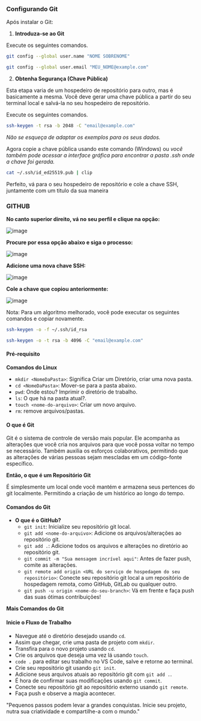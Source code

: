 ### Configurando Git

Após instalar o Git:

1. **Introduza-se ao Git**

Execute os seguintes comandos.

```bash
git config --global user.name "NOME SOBRENOME"
```
```bash
git config --global user.email "MEU_NOME@example.com"
```

2. **Obtenha Segurança (Chave Pública)**

Esta etapa varia de um hospedeiro de repositório para outro, mas é basicamente a mesma. Você deve gerar uma chave pública a partir do seu terminal local e salvá-la no seu hospedeiro de repositório.

Execute os seguintes comandos.

```bash
ssh-keygen -t rsa -b 2048 -C "email@example.com"
```
*Não se esqueça de adaptar os exemplos para os seus dados.*

Agora copie a chave pública usando este comando (Windows) ou *você também pode acessar a interface gráfica para encontrar a pasta .ssh onde a chave foi gerada.*

```bash
cat ~/.ssh/id_ed25519.pub | clip
```

Perfeito, vá para o seu hospedeiro de repositório e cole a chave SSH, juntamente com um titulo da sua maneira


### GITHUB 

**No canto superior direito, vá no seu perfil e clique na opção:**

![image](https://github.com/laylson01/Git-WFLW/assets/81764734/3ea52cd3-6654-4a76-baae-66241b9cf87a)

**Procure por essa opção abaixo e siga o processo:**

![image](https://github.com/laylson01/Git-WFLW/assets/81764734/2e041621-e752-42c1-ac78-6f10a54d1f47)

**Adicione uma nova chave SSH:**

![image](https://github.com/laylson01/Git-WFLW/assets/81764734/42ed98f3-dcab-4382-9cbf-9363b2ac2863)

**Cole a chave que copiou anteriormente:**

![image](https://github.com/laylson01/Git-WFLW/assets/81764734/416ea2ca-d0ad-4b8c-952e-fc91e7d233eb)


Nota: Para um algoritmo melhorado, você pode executar os seguintes comandos e copiar novamente.

```bash
ssh-keygen -o -f ~/.ssh/id_rsa
```
```bash
ssh-keygen -o -t rsa -b 4096 -C "email@example.com"
```


#### Pré-requisito

**Comandos do Linux**

- `mkdir <NomeDaPasta>`: Significa Criar um Diretório, criar uma nova pasta.
- `cd <NomeDaPasta>`: Mover-se para a pasta abaixo.
- `pwd`: Onde estou? Imprimir o diretório de trabalho.
- `ls`: O que há na pasta atual?.
- `touch <nome-do-arquivo>`: Criar um novo arquivo.
- `rm`: remove arquivos/pastas.

#### O que é Git

Git é o sistema de controle de versão mais popular. Ele acompanha as alterações que você cria nos arquivos para que você possa voltar no tempo se necessário. Também auxilia os esforços colaborativos, permitindo que as alterações de várias pessoas sejam mescladas em um código-fonte específico.

**Então, o que é um Repositório Git**

É simplesmente um local onde você mantém e armazena seus pertences do git localmente. Permitindo a criação de um histórico ao longo do tempo.

#### Comandos do Git

- **O que é o GitHub?**
  - `git init`: Inicialize seu repositório git local.
  - `git add <nome-do-arquivo>`: Adicione os arquivos/alterações ao repositório git.
  - `git add .`: Adicione todos os arquivos e alterações no diretório ao repositório git.
  - `git commit -m "Sua mensagem incrível aqui"`: Antes de fazer push, comite as alterações.
  - `git remote add origin <URL do serviço de hospedagem do seu repositório>`: Conecte seu repositório git local a um repositório de hospedagem remota, como GitHub, GitLab ou qualquer outro.
  - `git push -u origin <nome-do-seu-branch>`: Vá em frente e faça push das suas ótimas contribuições!

**Mais Comandos do Git**

#### Inicie o Fluxo de Trabalho

- Navegue até o diretório desejado usando `cd`.
- Assim que chegar, crie uma pasta de projeto com `mkdir`.
- Transfira para o novo projeto usando `cd`.
- Crie os arquivos que deseja uma vez lá usando `touch`.
- `code .` para editar seu trabalho no VS Code, salve e retorne ao terminal.
- Crie seu repositório git usando `git init`.
- Adicione seus arquivos atuais ao repositório git com `git add .`.
- É hora de confirmar suas modificações usando `git commit`.
- Conecte seu repositório git ao repositório externo usando `git remote`.
- Faça push e observe a magia acontecer.

"Pequenos passos podem levar a grandes conquistas. Inicie seu projeto, nutra sua criatividade e compartilhe-a com o mundo."
